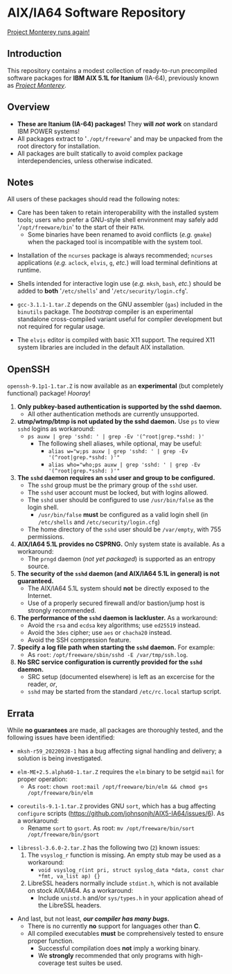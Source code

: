 # AIX/IA64 Software Repository

[Project Monterey runs again!](https://virtuallyfun.com/2022/09/24/ibm-aix-for-ia64-itanium-aka-project-monterey-runs-again/)

## Introduction

This repository contains a modest collection of ready-to-run precompiled software packages for **IBM AIX 5.1L for Itanium** (IA-64), previously known as [*Project Monterey*](https://en.wikipedia.org/wiki/Project_Monterey).

## Overview

* **These are Itanium (IA-64) packages!**  They **will** ***not*** **work** on standard IBM POWER systems!
* All packages extract to '`./opt/freeware`' and may be unpacked from the root directory for installation.
* All packages are built statically to avoid complex package interdependencies, unless otherwise indicated.

## Notes

All users of these packages should read the following notes:

* Care has been taken to retain interoperability with the installed system tools; users who prefer a GNU-style shell environment may safely add '`/opt/freeware/bin`' to the start of their `PATH`.
  * Some binaries have been renamed to avoid conflicts (*e.g.* `gmake`) when the packaged tool is incompatible with the system tool.

[]()
* Installation of the `ncurses` package is always recommended; `ncurses` applications (*e.g.* `aclock`, `elvis`, `g`, *etc.*) will load terminal definitions at runtime.

[]()
* Shells intended for interactive login use (*e.g.* `mksh`, `bash`, *etc.*) should be added to **both** '`/etc/shells`' and '`/etc/security/login.cfg`'.

[]()
* `gcc-3.1.1-1.tar.Z` depends on the GNU assembler (`gas`) included in the `binutils` package.  The *bootstrap* compiler is an experimental standalone cross-compiled variant useful for compiler development but not required for regular usage.

[]()
* The `elvis` editor is compiled with basic X11 support.  The required X11 system libraries are included in the default AIX installation.

## OpenSSH

`openssh-9.1p1-1.tar.Z` is now available as an **experimental** (but completely functional) package!  *Hooray*!

[]()
  1. **Only pubkey-based authentication is supported by the sshd daemon.**
     * All other authentication methods are currently unsupported.
  2. **utmp/wtmp/btmp is not updated by the sshd daemon.**  Use `ps` to view `sshd` logins as workaround:
     * `ps auxw | grep 'sshd: ' | grep -Ev '(^root|grep.*sshd: )'`
       * The following shell aliases, while optional, may be useful:
         * `alias w="w;ps auxw | grep 'sshd: ' | grep -Ev '(^root|grep.*sshd: )'"`
         * `alias who="who;ps auxw | grep 'sshd: ' | grep -Ev '(^root|grep.*sshd: )'"`
  3. **The `sshd` daemon requires an `sshd` user and group to be configured.**
     * The `sshd` group must be the primary group of the `sshd` user.
     * The `sshd` user account must be locked, but with logins allowed.
     * The `sshd` user should be configured to use `/usr/bin/false` as the login shell.
       * `/usr/bin/false` **must** be configured as a valid login shell (in `/etc/shells` and `/etc/security/login.cfg`)
     * The home directory of the `sshd` user should be `/var/empty`, with 755 permissions.
  4. **AIX/IA64 5.1L provides no CSPRNG.**  Only system state is available.  As a workaround:
     * The `prngd` daemon (*not yet packaged*) is supported as an entropy source.
  5. **The security of the `sshd` daemon (and AIX/IA64 5.1L in general) is not guaranteed.**
     * The AIX/IA64 5.1L system should **not** be directly exposed to the Internet.
     * Use of a properly secured firewall and/or bastion/jump host is strongly recommended.
  6. **The performance of the `sshd` daemon is lackluster.**  As a workaround:
     * Avoid the `rsa` and `ecdsa` key algorithms;  use `ed25519` instead.
     * Avoid the `3des` cipher; use `aes` or `chacha20` instead.
     * Avoid the SSH compression feature.
  7. **Specify a log file path when starting the `sshd` daemon.**  For example:
     * As `root`: `/opt/freeware/sbin/sshd -E /var/tmp/ssh.log`.
  8. **No SRC service configuration is currently provided for the `sshd` daemon.**
     * SRC setup (documented elsewhere) is left as an excercise for the reader, *or*, 
     * `sshd` may be started from the standard `/etc/rc.local` startup script.
  
## Errata

While **no guarantees** are made, all packages are thoroughly tested, and the following issues have been identified:

[]()
* `mksh-r59_20220928-1` has a bug affecting signal handling and delivery; a solution is being investigated.

[]()
* `elm-ME+2.5.alpha60-1.tar.Z` requires the `elm` binary to be setgid `mail` for proper operation:
  * As `root`: `chown root:mail /opt/freeware/bin/elm && chmod g+s /opt/freeware/bin/elm`

[]()
* `coreutils-9.1-1.tar.Z` provides GNU `sort`, which has a bug affecting `configure` scripts (https://github.com/johnsonjh/AIX5-IA64/issues/6).  As a workaround:
  * Rename `sort` to `gsort`.  As root: `mv /opt/freeware/bin/sort /opt/freeware/bin/gsort`

[]()
* `libressl-3.6.0-2.tar.Z` has the following two (`2`) known issues:
  1. The `vsyslog_r` function is missing. An empty stub may be used as a workaround:
     * `void vsyslog_r(int pri, struct syslog_data *data, const char *fmt, va_list ap) {}`  
  2. LibreSSL headers normally include `stdint.h`, which is not available on stock AIX/IA64.  As a workaround:
     * Include `unistd.h` and/or `sys/types.h` in your application ahead of the LibreSSL headers.   

[]()
* And last, but not least, ***our compiler has many bugs.***
  * There is no currently **no** support for languages other than **C**.
  * All compiled executables **must** be comprehensively tested to ensure proper function.
    * Successful compilation does **not** imply a working binary.
    * We **strongly** recommended that only programs with high-coverage test suites be used.
